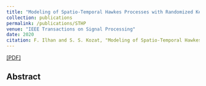 ```yaml
---
title: "Modeling of Spatio-Temporal Hawkes Processes with Randomized Kernels"
collection: publications
permalink: /publications/STHP
venue: "IEEE Transactions on Signal Processing"
date: 2020
citation: F. Ilhan and S. S. Kozat, "Modeling of Spatio-Temporal Hawkes Processes with Randomized Kernels", IEEE Transactions on Signal Processing, 2020.
---
```

[[PDF]](https://arxiv.org/pdf/2003.03463.pdf)


## Abstract